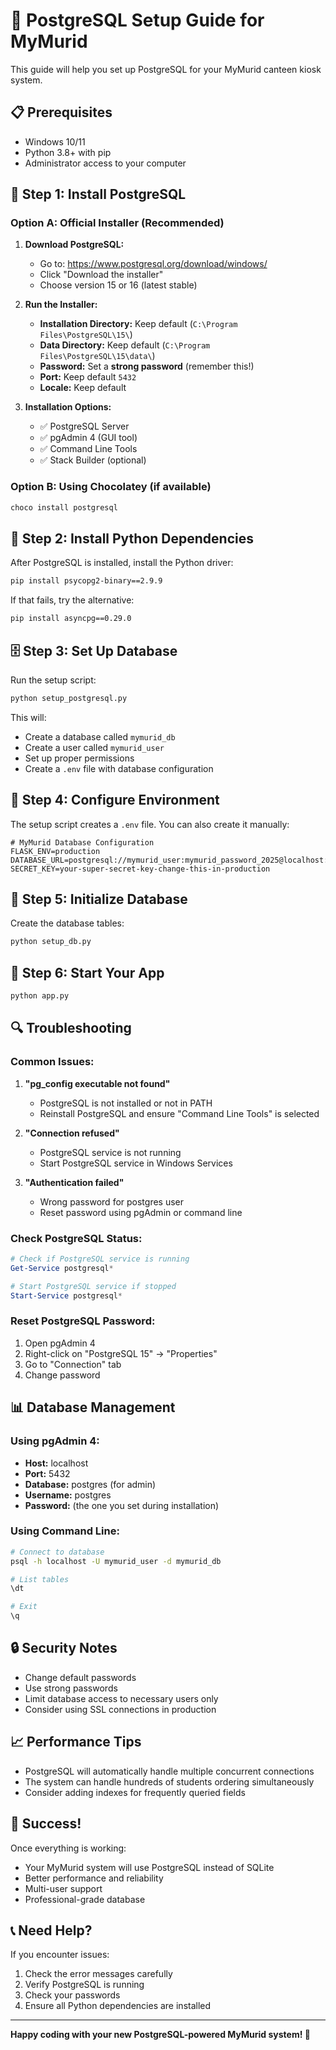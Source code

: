 # 🐘 PostgreSQL Setup Guide for MyMurid

This guide will help you set up PostgreSQL for your MyMurid canteen kiosk system.

## 📋 Prerequisites

- Windows 10/11
- Python 3.8+ with pip
- Administrator access to your computer

## 🚀 Step 1: Install PostgreSQL

### Option A: Official Installer (Recommended)

1. **Download PostgreSQL:**
   - Go to: https://www.postgresql.org/download/windows/
   - Click "Download the installer"
   - Choose version 15 or 16 (latest stable)

2. **Run the Installer:**
   - **Installation Directory:** Keep default (`C:\Program Files\PostgreSQL\15\`)
   - **Data Directory:** Keep default (`C:\Program Files\PostgreSQL\15\data\`)
   - **Password:** Set a **strong password** (remember this!)
   - **Port:** Keep default `5432`
   - **Locale:** Keep default

3. **Installation Options:**
   - ✅ PostgreSQL Server
   - ✅ pgAdmin 4 (GUI tool)
   - ✅ Command Line Tools
   - ✅ Stack Builder (optional)

### Option B: Using Chocolatey (if available)

```powershell
choco install postgresql
```

## 🔧 Step 2: Install Python Dependencies

After PostgreSQL is installed, install the Python driver:

```bash
pip install psycopg2-binary==2.9.9
```

If that fails, try the alternative:

```bash
pip install asyncpg==0.29.0
```

## 🗄️ Step 3: Set Up Database

Run the setup script:

```bash
python setup_postgresql.py
```

This will:
- Create a database called `mymurid_db`
- Create a user called `mymurid_user`
- Set up proper permissions
- Create a `.env` file with database configuration

## 🔐 Step 4: Configure Environment

The setup script creates a `.env` file. You can also create it manually:

```env
# MyMurid Database Configuration
FLASK_ENV=production
DATABASE_URL=postgresql://mymurid_user:mymurid_password_2025@localhost:5432/mymurid_db
SECRET_KEY=your-super-secret-key-change-this-in-production
```

## 🚀 Step 5: Initialize Database

Create the database tables:

```bash
python setup_db.py
```

## 🎯 Step 6: Start Your App

```bash
python app.py
```

## 🔍 Troubleshooting

### Common Issues:

1. **"pg_config executable not found"**
   - PostgreSQL is not installed or not in PATH
   - Reinstall PostgreSQL and ensure "Command Line Tools" is selected

2. **"Connection refused"**
   - PostgreSQL service is not running
   - Start PostgreSQL service in Windows Services

3. **"Authentication failed"**
   - Wrong password for postgres user
   - Reset password using pgAdmin or command line

### Check PostgreSQL Status:

```powershell
# Check if PostgreSQL service is running
Get-Service postgresql*

# Start PostgreSQL service if stopped
Start-Service postgresql*
```

### Reset PostgreSQL Password:

1. Open pgAdmin 4
2. Right-click on "PostgreSQL 15" → "Properties"
3. Go to "Connection" tab
4. Change password

## 📊 Database Management

### Using pgAdmin 4:
- **Host:** localhost
- **Port:** 5432
- **Database:** postgres (for admin)
- **Username:** postgres
- **Password:** (the one you set during installation)

### Using Command Line:
```bash
# Connect to database
psql -h localhost -U mymurid_user -d mymurid_db

# List tables
\dt

# Exit
\q
```

## 🔒 Security Notes

- Change default passwords
- Use strong passwords
- Limit database access to necessary users only
- Consider using SSL connections in production

## 📈 Performance Tips

- PostgreSQL will automatically handle multiple concurrent connections
- The system can handle hundreds of students ordering simultaneously
- Consider adding indexes for frequently queried fields

## 🎉 Success!

Once everything is working:
- Your MyMurid system will use PostgreSQL instead of SQLite
- Better performance and reliability
- Multi-user support
- Professional-grade database

## 📞 Need Help?

If you encounter issues:
1. Check the error messages carefully
2. Verify PostgreSQL is running
3. Check your passwords
4. Ensure all Python dependencies are installed

---

**Happy coding with your new PostgreSQL-powered MyMurid system! 🎯**
